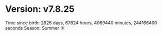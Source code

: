 # Version: v7.8.25
Time since birth: 2826 days, 67824 hours, 4069440 minutes, 244166400 seconds
Season: Summer ☀️
